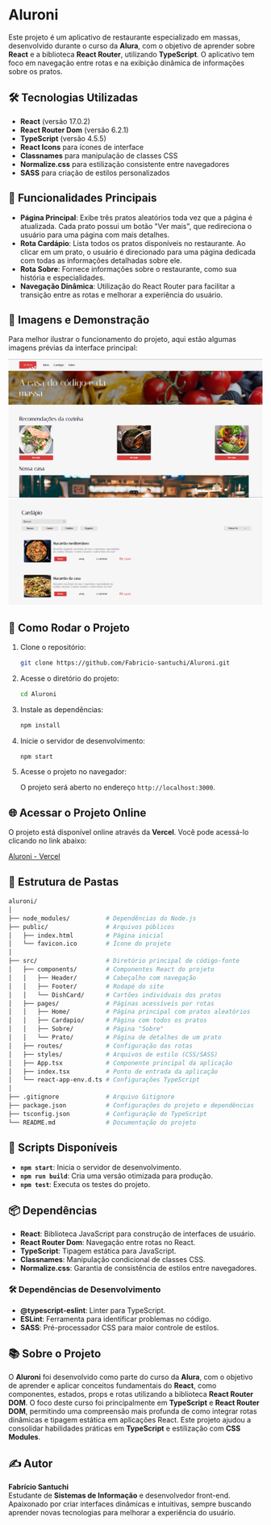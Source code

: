 # Aluroni

Este projeto é um aplicativo de restaurante especializado em massas, desenvolvido durante o curso da **Alura**, com o objetivo de aprender sobre **React** e a biblioteca **React Router**, utilizando **TypeScript**. O aplicativo tem foco em navegação entre rotas e na exibição dinâmica de informações sobre os pratos.

## 🛠 Tecnologias Utilizadas

- **React** (versão 17.0.2)
- **React Router Dom** (versão 6.2.1)
- **TypeScript** (versão 4.5.5)
- **React Icons** para ícones de interface
- **Classnames** para manipulação de classes CSS
- **Normalize.css** para estilização consistente entre navegadores
- **SASS** para criação de estilos personalizados

## 🌟 Funcionalidades Principais

- **Página Principal**: Exibe três pratos aleatórios toda vez que a página é atualizada. Cada prato possui um botão "Ver mais", que redireciona o usuário para uma página com mais detalhes.
- **Rota Cardápio**: Lista todos os pratos disponíveis no restaurante. Ao clicar em um prato, o usuário é direcionado para uma página dedicada com todas as informações detalhadas sobre ele.
- **Rota Sobre**: Fornece informações sobre o restaurante, como sua história e especialidades.
- **Navegação Dinâmica**: Utilização do React Router para facilitar a transição entre as rotas e melhorar a experiência do usuário.

## 📸 Imagens e Demonstração

Para melhor ilustrar o funcionamento do projeto, aqui estão algumas imagens prévias da interface principal:

![img](./public/preview1.png)
![img2](./public/preview2.png)

## 🚀 Como Rodar o Projeto

1. Clone o repositório:

   ```bash
   git clone https://github.com/Fabricio-santuchi/Aluroni.git
   ```

2. Acesse o diretório do projeto:

   ```bash
   cd Aluroni
   ```

3. Instale as dependências:

   ```bash
   npm install
   ```

4. Inicie o servidor de desenvolvimento:

   ```bash
   npm start
   ```

5. Acesse o projeto no navegador:

   O projeto será aberto no endereço `http://localhost:3000`.

## 🌐 Acessar o Projeto Online

O projeto está disponível online através da **Vercel**. Você pode acessá-lo clicando no link abaixo:

[Aluroni - Vercel](https://aluroni.vercel.app)

## 📂 Estrutura de Pastas

```bash
aluroni/
│
├── node_modules/          # Dependências do Node.js
├── public/                # Arquivos públicos
│   ├── index.html         # Página inicial
│   └── favicon.ico        # Ícone do projeto
│
├── src/                   # Diretório principal de código-fonte
│   ├── components/        # Componentes React do projeto
│   │   ├── Header/        # Cabeçalho com navegação
│   │   ├── Footer/        # Rodapé do site
│   │   └── DishCard/      # Cartões individuais dos pratos
│   ├── pages/             # Páginas acessíveis por rotas
│   │   ├── Home/          # Página principal com pratos aleatórios
│   │   ├── Cardapio/      # Página com todos os pratos
│   │   ├── Sobre/         # Página "Sobre"
│   │   └── Prato/         # Página de detalhes de um prato
│   ├── routes/            # Configuração das rotas
│   ├── styles/            # Arquivos de estilo (CSS/SASS)
│   ├── App.tsx            # Componente principal da aplicação
│   ├── index.tsx          # Ponto de entrada da aplicação
│   └── react-app-env.d.ts # Configurações TypeScript
│
├── .gitignore             # Arquivo Gitignore
├── package.json           # Configurações do projeto e dependências
├── tsconfig.json          # Configuração do TypeScript
└── README.md              # Documentação do projeto
```

## 📜 Scripts Disponíveis

- **`npm start`**: Inicia o servidor de desenvolvimento.
- **`npm run build`**: Cria uma versão otimizada para produção.
- **`npm test`**: Executa os testes do projeto.

## 📦 Dependências

- **React**: Biblioteca JavaScript para construção de interfaces de usuário.
- **React Router Dom**: Navegação entre rotas no React.
- **TypeScript**: Tipagem estática para JavaScript.
- **Classnames**: Manipulação condicional de classes CSS.
- **Normalize.css**: Garantia de consistência de estilos entre navegadores.

### 🛠 Dependências de Desenvolvimento

- **@typescript-eslint**: Linter para TypeScript.
- **ESLint**: Ferramenta para identificar problemas no código.
- **SASS**: Pré-processador CSS para maior controle de estilos.

## 📚 Sobre o Projeto

O **Aluroni** foi desenvolvido como parte do curso da **Alura**, com o objetivo de aprender e aplicar conceitos fundamentais do **React**, como componentes, estados, props e rotas utilizando a biblioteca **React Router DOM**. O foco deste curso foi principalmente em **TypeScript** e **React Router DOM**, permitindo uma compreensão mais profunda de como integrar rotas dinâmicas e tipagem estática em aplicações React. Este projeto ajudou a consolidar habilidades práticas em **TypeScript** e estilização com **CSS Modules**.

## ✍️ Autor

**Fabrício Santuchi**  
Estudante de **Sistemas de Informação** e desenvolvedor front-end. Apaixonado por criar interfaces dinâmicas e intuitivas, sempre buscando aprender novas tecnologias para melhorar a experiência do usuário.